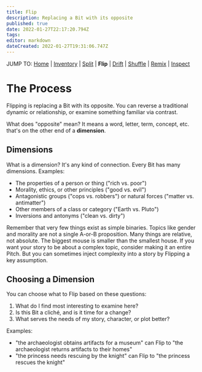 ```yaml
---
title: Flip
description: Replacing a Bit with its opposite
published: true
date: 2022-01-27T22:17:20.794Z
tags: 
editor: markdown
dateCreated: 2022-01-27T19:31:06.747Z
---
```


JUMP TO: [Home](/cct) | [Inventory](/cct/inventory) | [Split](/cct/split) | **Flip** | [Drift](/cct/drift) | [Shuffle](/cct/shuffle) | [Remix](/cct/remix) | [Inspect](/cct/inspect)

# The Process

Flipping is replacing a Bit with its opposite. You can reverse a traditional dynamic or relationship, or examine something familiar via contrast.

What does "opposite" mean? It means a word, letter, term, concept, etc. that's on the other end of a **dimension**.

## Dimensions

What is a dimension? It's any kind of connection. Every Bit has many dimensions. Examples:

* The properties of a person or thing ("rich vs. poor")
* Morality, ethics, or other principles ("good vs. evil")
* Antagonistic groups ("cops vs. robbers") or natural forces ("matter vs. antimatter")
* Other members of a class or category ("Earth vs. Pluto")
* Inversions and antonyms ("clean vs. dirty")

Remember that very few things exist as simple binaries. Topics like gender and morality are not a single A-or-B proposition. Many things are relative, not absolute. The biggest mouse is smaller than the smallest house. If you want your story to be about a complex topic, consider making it an entire Pitch. But you can sometimes inject complexity into a story by Flipping a key assumption.

## Choosing a Dimension

You can choose what to Flip based on these questions:

1. What do I find most interesting to examine here?
2. Is this Bit a cliché, and is it time for a change?
3. What serves the needs of my story, character, or plot better?

Examples:

* "the archaeologist obtains artifacts for a museum" can Flip to "the archaeologist returns artifacts to their homes"
* "the princess needs rescuing by the knight" can Flip to "the princess rescues the knight"